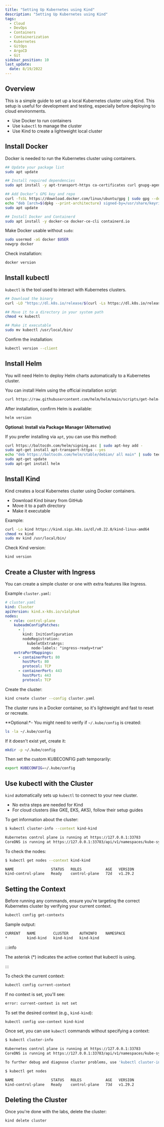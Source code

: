 ```yaml
---
title: "Setting Up Kubernetes using Kind"
description: "Setting Up Kubernetes using Kind"
tags:
  - Cloud
  - DevOps
  - Containers
  - Containerization
  - Kubernetes
  - GitOps
  - ArgoCD
  - Git
sidebar_position: 10
last_update:
  date: 8/19/2022
---
```



## Overview

This is a simple guide to set up a local Kubernetes cluster using Kind. This setup is useful for development and testing, especially before deploying to cloud environments.

- Use Docker to run containers
- Use `kubectl` to manage the cluster
- Use Kind to create a lightweight local cluster

## Install Docker

Docker is needed to run the Kubernetes cluster using containers.

```bash
## Update your package list
sudo apt update

## Install required dependencies
sudo apt install -y apt-transport-https ca-certificates curl gnupg-agent software-properties-common

## Add Docker’s GPG key and repo
curl -fsSL https://download.docker.com/linux/ubuntu/gpg | sudo gpg --dearmor -o /usr/share/keyrings/docker.gpg
echo "deb [arch=$(dpkg --print-architecture) signed-by=/usr/share/keyrings/docker.gpg] https://download.docker.com/linux/ubuntu $(lsb_release -cs) stable" | sudo tee /etc/apt/sources.list.d/docker.list > /dev/null
sudo apt update

## Install Docker and Containerd
sudo apt install -y docker-ce docker-ce-cli containerd.io
```

Make Docker usable without `sudo`:

```bash
sudo usermod -aG docker $USER
newgrp docker
```

Check installation:

```bash
docker version
```

## Install kubectl

`kubectl` is the tool used to interact with Kubernetes clusters.

```bash
## Download the binary
curl -LO "https://dl.k8s.io/release/$(curl -Ls https://dl.k8s.io/release/stable.txt)/bin/linux/amd64/kubectl"

## Move it to a directory in your system path
chmod +x kubectl

## Make it executable
sudo mv kubectl /usr/local/bin/
```

Confirm the installation:

```bash
kubectl version --client
```

## Install Helm

You will need Helm to deploy Helm charts automatically to a Kubernetes cluster.

You can install Helm using the official installation script:

```bash
curl https://raw.githubusercontent.com/helm/helm/main/scripts/get-helm-3 | bash
```

After installation, confirm Helm is available:

```bash
helm version
```

**Optional: Install via Package Manager (Alternative)**

If you prefer installing via `apt`, you can use this method:

```bash
curl https://baltocdn.com/helm/signing.asc | sudo apt-key add -
sudo apt-get install apt-transport-https --yes
echo "deb https://baltocdn.com/helm/stable/debian/ all main" | sudo tee /etc/apt/sources.list.d/helm-stable-debian.list
sudo apt-get update
sudo apt-get install helm
```

## Install Kind

Kind creates a local Kubernetes cluster using Docker containers.

- Download Kind binary from GitHub
- Move it to a path directory
- Make it executable

Example:

```bash
curl -Lo kind https://kind.sigs.k8s.io/dl/v0.22.0/kind-linux-amd64
chmod +x kind
sudo mv kind /usr/local/bin/
```

Check Kind version:

```bash
kind version
```


## Create a Cluster with Ingress

You can create a simple cluster or one with extra features like Ingress.

Example `cluster.yaml`:

```yaml
# cluster.yaml
kind: Cluster
apiVersion: kind.x-k8s.io/v1alpha4
nodes:
  - role: control-plane
    kubeadmConfigPatches:
      - |
        kind: InitConfiguration
        nodeRegistration:
          kubeletExtraArgs:
            node-labels: "ingress-ready=true"
    extraPortMappings:
      - containerPort: 80
        hostPort: 80
        protocol: TCP
      - containerPort: 443
        hostPort: 443
        protocol: TCP

```

Create the cluster:

```bash
kind create cluster --config cluster.yaml
```

The cluster runs in a Docker container, so it's lightweight and fast to reset or recreate.

**Optional:*- You might need to verify if `~/.kube/config` is created:

```bash
ls -la ~/.kube/config 
```

If it doesn't exist yet, create it:

```bash
mkdir -p ~/.kube/config 
```

Then set the custom KUBECONFIG path temporarily:

```bash
export KUBECONFIG=~/.kube/config
```


## Use kubectl with the Cluster

`kind` automatically sets up `kubectl` to connect to your new cluster.

- No extra steps are needed for Kind
- For cloud clusters (like GKE, EKS, AKS), follow their setup guides

To get information about the cluster:

```bash
$ kubectl cluster-info --context kind-kind 

Kubernetes control plane is running at https://127.0.0.1:33783
CoreDNS is running at https://127.0.0.1:33783/api/v1/namespaces/kube-system/services/kube-dns:dns/proxy
```

To check the nodes:

```bash
$ kubectl get nodes --context kind-kind

NAME                 STATUS   ROLES           AGE   VERSION
kind-control-plane   Ready    control-plane   72d   v1.29.2
```

## Setting the Context

Before running any commands, ensure you're targeting the correct Kubernetes cluster by verifying your current context.

```bash
kubectl config get-contexts
```

Sample output:

```bash
CURRENT   NAME        CLUSTER     AUTHINFO    NAMESPACE
*         kind-kind   kind-kind   kind-kind
```

:::info

The asterisk (*) indicates the active context that kubectl is using.

:::

To check the current context:

```bash
kubectl config current-context
```

If no context is set, you'll see:

```bash
error: current-context is not set
```

To set the desired context (e.g., `kind-kind`):

```bash
kubectl config use-context kind-kind
```

Once set, you can use `kubectl` commands without specifying a context:

```bash
$ kubectl cluster-info

Kubernetes control plane is running at https://127.0.0.1:33783
CoreDNS is running at https://127.0.0.1:33783/api/v1/namespaces/kube-system/services/kube-dns:dns/proxy

To further debug and diagnose cluster problems, use 'kubectl cluster-info dump'. 
```
```bash
$ kubectl get nodes

NAME                 STATUS   ROLES           AGE   VERSION
kind-control-plane   Ready    control-plane   73d   v1.29.2 
```

## Deleting the Cluster 

Once you're done with the labs, delete the cluster:

```bash
kind delete cluster
```